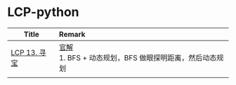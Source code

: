 # LCP-python

| Title                                                     | Remark                                                       |
| --------------------------------------------------------- | :----------------------------------------------------------- |
| [LCP 13. 寻宝](https://leetcode-cn.com/problems/xun-bao/) | [官解](https://leetcode-cn.com/problems/xun-bao/solution/xun-bao-bfs-dp-by-leetcode-solution/)<br />1. BFS + 动态规划，BFS 做眼探明距离，然后动态规划 |
|                                                           |                                                              |